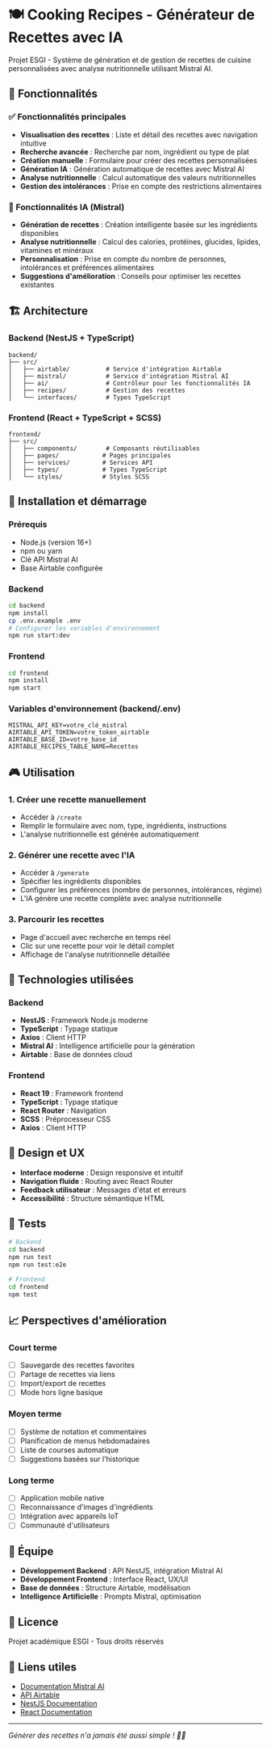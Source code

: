 # 🍽️ Cooking Recipes - Générateur de Recettes avec IA

Projet ESGI - Système de génération et de gestion de recettes de cuisine personnalisées avec analyse nutritionnelle utilisant Mistral AI.

## 🎯 Fonctionnalités

### ✅ Fonctionnalités principales
- **Visualisation des recettes** : Liste et détail des recettes avec navigation intuitive
- **Recherche avancée** : Recherche par nom, ingrédient ou type de plat
- **Création manuelle** : Formulaire pour créer des recettes personnalisées
- **Génération IA** : Génération automatique de recettes avec Mistral AI
- **Analyse nutritionnelle** : Calcul automatique des valeurs nutritionnelles
- **Gestion des intolérances** : Prise en compte des restrictions alimentaires

### 🤖 Fonctionnalités IA (Mistral)
- **Génération de recettes** : Création intelligente basée sur les ingrédients disponibles
- **Analyse nutritionnelle** : Calcul des calories, protéines, glucides, lipides, vitamines et minéraux
- **Personnalisation** : Prise en compte du nombre de personnes, intolérances et préférences alimentaires
- **Suggestions d'amélioration** : Conseils pour optimiser les recettes existantes

## 🏗️ Architecture

### Backend (NestJS + TypeScript)
```
backend/
├── src/
│   ├── airtable/          # Service d'intégration Airtable
│   ├── mistral/           # Service d'intégration Mistral AI
│   ├── ai/                # Contrôleur pour les fonctionnalités IA
│   ├── recipes/           # Gestion des recettes
│   └── interfaces/        # Types TypeScript
```

### Frontend (React + TypeScript + SCSS)
```
frontend/
├── src/
│   ├── components/        # Composants réutilisables
│   ├── pages/            # Pages principales
│   ├── services/         # Services API
│   ├── types/            # Types TypeScript
│   └── styles/           # Styles SCSS
```

## 🚀 Installation et démarrage

### Prérequis
- Node.js (version 16+)
- npm ou yarn
- Clé API Mistral AI
- Base Airtable configurée

### Backend
```bash
cd backend
npm install
cp .env.example .env
# Configurer les variables d'environnement
npm run start:dev
```

### Frontend
```bash
cd frontend
npm install
npm start
```

### Variables d'environnement (backend/.env)
```env
MISTRAL_API_KEY=votre_clé_mistral
AIRTABLE_API_TOKEN=votre_token_airtable
AIRTABLE_BASE_ID=votre_base_id
AIRTABLE_RECIPES_TABLE_NAME=Recettes
```

## 🎮 Utilisation

### 1. Créer une recette manuellement
- Accéder à `/create`
- Remplir le formulaire avec nom, type, ingrédients, instructions
- L'analyse nutritionnelle est générée automatiquement

### 2. Générer une recette avec l'IA
- Accéder à `/generate`
- Spécifier les ingrédients disponibles
- Configurer les préférences (nombre de personnes, intolérances, régime)
- L'IA génère une recette complète avec analyse nutritionnelle

### 3. Parcourir les recettes
- Page d'accueil avec recherche en temps réel
- Clic sur une recette pour voir le détail complet
- Affichage de l'analyse nutritionnelle détaillée

## 🔧 Technologies utilisées

### Backend
- **NestJS** : Framework Node.js moderne
- **TypeScript** : Typage statique
- **Axios** : Client HTTP
- **Mistral AI** : Intelligence artificielle pour la génération
- **Airtable** : Base de données cloud

### Frontend
- **React 19** : Framework frontend
- **TypeScript** : Typage statique
- **React Router** : Navigation
- **SCSS** : Préprocesseur CSS
- **Axios** : Client HTTP

## 🎨 Design et UX

- **Interface moderne** : Design responsive et intuitif
- **Navigation fluide** : Routing avec React Router
- **Feedback utilisateur** : Messages d'état et erreurs
- **Accessibilité** : Structure sémantique HTML

## 🧪 Tests

```bash
# Backend
cd backend
npm run test
npm run test:e2e

# Frontend
cd frontend
npm test
```

## 📈 Perspectives d'amélioration

### Court terme
- [ ] Sauvegarde des recettes favorites
- [ ] Partage de recettes via liens
- [ ] Import/export de recettes
- [ ] Mode hors ligne basique

### Moyen terme
- [ ] Système de notation et commentaires
- [ ] Planification de menus hebdomadaires
- [ ] Liste de courses automatique
- [ ] Suggestions basées sur l'historique

### Long terme
- [ ] Application mobile native
- [ ] Reconnaissance d'images d'ingrédients
- [ ] Intégration avec appareils IoT
- [ ] Communauté d'utilisateurs

## 👥 Équipe

- **Développement Backend** : API NestJS, intégration Mistral AI
- **Développement Frontend** : Interface React, UX/UI
- **Base de données** : Structure Airtable, modélisation
- **Intelligence Artificielle** : Prompts Mistral, optimisation

## 📄 Licence

Projet académique ESGI - Tous droits réservés

## 🔗 Liens utiles

- [Documentation Mistral AI](https://docs.mistral.ai/)
- [API Airtable](https://airtable.com/developers/web/api)
- [NestJS Documentation](https://docs.nestjs.com/)
- [React Documentation](https://react.dev/)

---

*Générer des recettes n'a jamais été aussi simple ! 🍳✨*